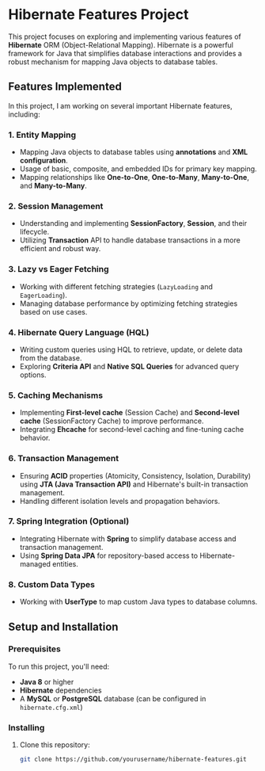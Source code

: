# Hibernate Features Project

This project focuses on exploring and implementing various features of **Hibernate** ORM (Object-Relational Mapping). Hibernate is a powerful framework for Java that simplifies database interactions and provides a robust mechanism for mapping Java objects to database tables.

## Features Implemented

In this project, I am working on several important Hibernate features, including:

### 1. **Entity Mapping**
   - Mapping Java objects to database tables using **annotations** and **XML configuration**.
   - Usage of basic, composite, and embedded IDs for primary key mapping.
   - Mapping relationships like **One-to-One**, **One-to-Many**, **Many-to-One**, and **Many-to-Many**.

### 2. **Session Management**
   - Understanding and implementing **SessionFactory**, **Session**, and their lifecycle.
   - Utilizing **Transaction** API to handle database transactions in a more efficient and robust way.

### 3. **Lazy vs Eager Fetching**
   - Working with different fetching strategies (`LazyLoading` and `EagerLoading`).
   - Managing database performance by optimizing fetching strategies based on use cases.

### 4. **Hibernate Query Language (HQL)**
   - Writing custom queries using HQL to retrieve, update, or delete data from the database.
   - Exploring **Criteria API** and **Native SQL Queries** for advanced query options.

### 5. **Caching Mechanisms**
   - Implementing **First-level cache** (Session Cache) and **Second-level cache** (SessionFactory Cache) to improve performance.
   - Integrating **Ehcache** for second-level caching and fine-tuning cache behavior.

### 6. **Transaction Management**
   - Ensuring **ACID** properties (Atomicity, Consistency, Isolation, Durability) using **JTA (Java Transaction API)** and Hibernate's built-in transaction management.
   - Handling different isolation levels and propagation behaviors.

### 7. **Spring Integration (Optional)**
   - Integrating Hibernate with **Spring** to simplify database access and transaction management.
   - Using **Spring Data JPA** for repository-based access to Hibernate-managed entities.

### 8. **Custom Data Types**
   - Working with **UserType** to map custom Java types to database columns.

## Setup and Installation

### Prerequisites
To run this project, you'll need:

- **Java 8** or higher
- **Hibernate** dependencies
- A **MySQL** or **PostgreSQL** database (can be configured in `hibernate.cfg.xml`)

### Installing

1. Clone this repository:
   ```bash
   git clone https://github.com/yourusername/hibernate-features.git
